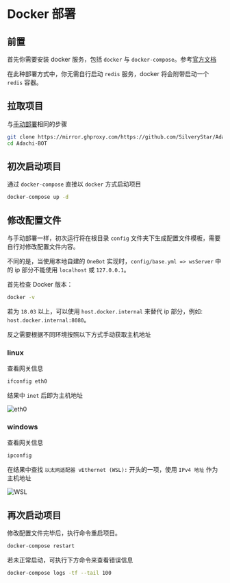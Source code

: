 # Docker 部署

## 前置

首先你需要安装 docker 服务，包括 `docker` 与 `docker-compose`。参考[官方文档](https://www.docker.com/get-started/)

在此种部署方式中，你无需自行启动 `redis` 服务，docker 将会附带启动一个 `redis` 容器。

## 拉取项目

与[手动部署](./manual.md)相同的步骤

```bash
git clone https://mirror.ghproxy.com/https://github.com/SilveryStar/Adachi-BOT.git
cd Adachi-BOT
```

## 初次启动项目

通过 `docker-compose` 直接以 `docker` 方式启动项目

```bash
docker-compose up -d
```

## 修改配置文件

与手动部署一样，初次运行将在根目录 `config` 文件夹下生成配置文件模板，需要自行对修改配置文件内容。

不同的是，当使用本地自建的 `OneBot` 实现时，`config/base.yml => wsServer` 中的 ip 部分不能使用 `localhost` 或 `127.0.0.1`。

首先检查 Docker 版本：

```bash
docker -v
```

若为 `18.03` 以上，可以使用 `host.docker.internal` 来替代 ip 部分，例如: `host.docker.internal:8080`。

反之需要根据不同环境按照以下方式手动获取主机地址

### linux

查看网关信息

```bash
ifconfig eth0
```

结果中 `inet` 后即为主机地址

![eth0](/install/ifconfig.png)

### windows

查看网关信息

```bash
ipconfig
```

在结果中查找 `以太网适配器 vEthernet (WSL):` 开头的一项，使用 `IPv4 地址` 作为主机地址

![WSL](/install/ipconfig.png)

## 再次启动项目

修改配置文件完毕后，执行命令重启项目。

```bash
docker-compose restart
```

若未正常启动，可执行下方命令来查看错误信息

```bash
docker-compose logs -tf --tail 100
```
